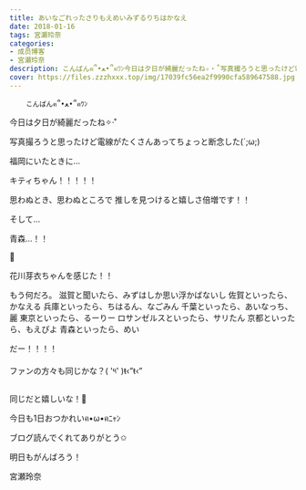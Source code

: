```yaml
---
title: あいなごれったさりもえめいみずるりちはかなえ
date: 2018-01-16
tags: 宮瀬玲奈
categories: 
- 成员博客
- 宮瀬玲奈
description: こんばんฅ՞•ﻌ•՞ฅﾜﾝ今日は夕日が綺麗だったね✧‧˚写真撮ろうと思ったけど電線がたくさんあってちょっと断念した(´;ω;)福岡にいたときに...キティちゃん！！...
cover: https://files.zzzhxxx.top/img/17039fc56ea2f9990cfa589647588.jpg 
---
```


        こんばんฅ՞•ﻌ•՞ฅﾜﾝ





今日は夕日が綺麗だったね✧‧˚

写真撮ろうと思ったけど電線がたくさんあってちょっと断念した(´;ω;)









福岡にいたときに...








キティちゃん！！！！！




思わぬとき、思わぬところで
推しを見つけると嬉しさ倍増です！！



そして...

青森...！！


💓



花川芽衣ちゃんを感じた！！










もう何だろ。
滋賀と聞いたら、みずはしか思い浮かばないし
佐賀といったら、かなえる
兵庫といったら、ちはるん、なごみん
千葉といったら、あいなっち、麗
東京といったら、るーりー
ロサンゼルスといったら、サリたん
京都といったら、もえぴよ
青森といったら、めい

だー！！！！




ファンの方々も同じかな？( '༥' )ŧ‹”ŧ‹”


同じだと嬉しいな！💓





今日も1日おつかれいฅ•ω•ฅﾆｬﾝ

ブログ読んでくれてありがとう✩


明日もがんばろう！



宮瀬玲奈


